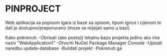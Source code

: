 # PINPROJECT
Web aplikacija sa popisom igara iz baze sa opisom, tipom igrice i cijenom te dali je dostupno/preporuceno (moze se mijejati samo u bazi)

Kako pokrenuti:
-Obrisati (ako postoji) lokalnu bazu projekta jedino ako ima naziv "WebApplication1"
-Otvoriti NuGet Package Manager Console
-Upisati naredbu update-database
-Buildati projekt
-Pokrenuti ga
